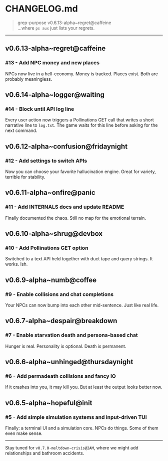 # CHANGELOG.md

> grep-purpose v0.6.13-alpha~regret@caffeine  
> ...where `ps aux` just lists your regrets.

---

## v0.6.13-alpha~regret@caffeine
### #13 - Add NPC money and new places
NPCs now live in a hell-economy. Money is tracked. Places exist. Both are probably meaningless.

## v0.6.14-alpha~logger@waiting
### #14 - Block until API log line
Every user action now triggers a Pollinations GET call that writes a short narrative line to `log.txt`. The game waits for this line before asking for the next command.

## v0.6.12-alpha~confusion@fridaynight  
### #12 - Add settings to switch APIs  
Now you can choose your favorite hallucination engine. Great for variety, terrible for stability.

## v0.6.11-alpha~onfire@panic  
### #11 - Add INTERNALS docs and update README  
Finally documented the chaos. Still no map for the emotional terrain.

## v0.6.10-alpha~shrug@devbox  
### #10 - Add Pollinations GET option  
Switched to a text API held together with duct tape and query strings. It works. Ish.

## v0.6.9-alpha~numb@coffee  
### #9 - Enable collisions and chat completions  
Your NPCs can now bump into each other mid-sentence. Just like real life.

## v0.6.7-alpha~despair@breakdown  
### #7 - Enable starvation death and persona-based chat  
Hunger is real. Personality is optional. Death is permanent.

## v0.6.6-alpha~unhinged@thursdaynight  
### #6 - Add permadeath collisions and fancy IO  
If it crashes into you, it may kill you. But at least the output looks better now.

## v0.6.5-alpha~hopeful@init  
### #5 - Add simple simulation systems and input-driven TUI  
Finally: a terminal UI and a simulation core. NPCs do things. Some of them even make sense.

---

Stay tuned for `v0.7.0-meltdown~crisis@2AM`, where we might add relationships and bathroom accidents.
